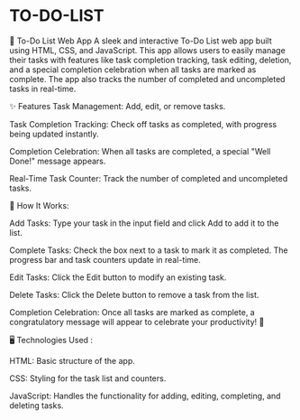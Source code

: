 # TO-DO-LIST

🎯 To-Do List Web App
A sleek and interactive To-Do List web app built using HTML, CSS, and JavaScript. This app allows users to easily manage their tasks with features like task completion tracking, task editing, deletion, and a special completion celebration when all tasks are marked as complete. The app also tracks the number of completed and uncompleted tasks in real-time.

✨ Features
Task Management: Add, edit, or remove tasks.

Task Completion Tracking: Check off tasks as completed, with progress being updated instantly.

Completion Celebration: When all tasks are completed, a special "Well Done!" message appears.

Real-Time Task Counter: Track the number of completed and uncompleted tasks.


🚀 How It Works:

Add Tasks: Type your task in the input field and click Add to add it to the list.

Complete Tasks: Check the box next to a task to mark it as completed. The progress bar and task counters update in real-time.

Edit Tasks: Click the Edit button to modify an existing task.

Delete Tasks: Click the Delete button to remove a task from the list.

Completion Celebration: Once all tasks are marked as complete, a congratulatory message will appear to celebrate your productivity! 🎉

🖥️ Technologies Used :

HTML: Basic structure of the app.

CSS: Styling for the task list and counters.

JavaScript: Handles the functionality for adding, editing, completing, and deleting tasks.


